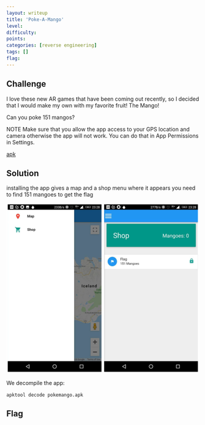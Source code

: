 ```yaml
---
layout: writeup
title: 'Poke-A-Mango'
level:
difficulty:
points:
categories: [reverse engineering]
tags: []
flag:
---
```

## Challenge

I love these new AR games that have been coming out recently, so I
decided that I would make my own with my favorite fruit! The Mango!

Can you poke 151 mangos?

NOTE Make sure that you allow the app access to your GPS location and
camera otherwise the app will not work. You can do that in App
Permissions in Settings.

[apk](writeupfiles/pokemango.apk)

## Solution

installing the app gives a map and a shop menu where it appears you need
to find 151 mangoes to get the flag

![](writeupfiles/pokemango.png)

We decompile the app:

    apktool decode pokemango.apk

## Flag



